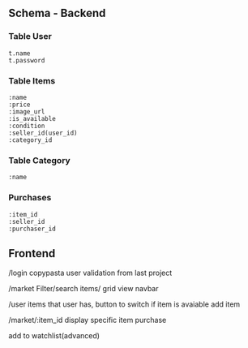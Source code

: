 ## Schema - Backend

### Table User
    t.name
    t.password


### Table Items
    :name
    :price
    :image_url
    :is_available
    :condition
    :seller_id(user_id)
    :category_id

### Table Category
    :name

### Purchases
    :item_id
    :seller_id
    :purchaser_id


## Frontend
/login
copypasta user validation from last project

/market
Filter/search 
items/ grid view
navbar 

/user
items that user has, button to switch if item is avaiable
add item

/market/:item_id
display specific item 
purchase

add to watchlist(advanced)


